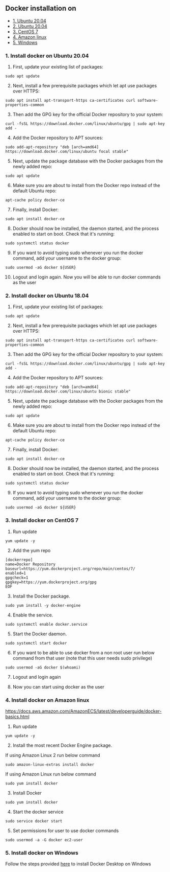 ## Docker installation on
* [1. Ubuntu 20.04](#ubuntu-20-04)
* [2. Ubuntu 20.04](#ubuntu-18-04)
* [3. CentOS 7](#centos-7)
* [4. Amazon linux](#amazon-linux)
* [5. Windows](#windows)


<a id='ubuntu-20-04'></a>
### 1. Install docker on Ubuntu 20.04

1. First, update your existing list of packages:

```sudo apt update```

2. Next, install a few prerequisite packages which let apt use packages over HTTPS:

```sudo apt install apt-transport-https ca-certificates curl software-properties-common```

3. Then add the GPG key for the official Docker repository to your system:

```curl -fsSL https://download.docker.com/linux/ubuntu/gpg | sudo apt-key add -```

4. Add the Docker repository to APT sources:

```sudo add-apt-repository "deb [arch=amd64] https://download.docker.com/linux/ubuntu focal stable"```

5. Next, update the package database with the Docker packages from the newly added repo:

```sudo apt update```

6. Make sure you are about to install from the Docker repo instead of the default Ubuntu repo:

```apt-cache policy docker-ce```

7. Finally, install Docker:

```sudo apt install docker-ce```

8. Docker should now be installed, the daemon started, and the process enabled to start on boot. Check that it's running:

```sudo systemctl status docker```

9. If you want to avoid typing sudo whenever you run the docker command, add your username to the docker group:

```sudo usermod -aG docker ${USER}```

10. Logout and login again. Now you will be able to run docker commands as the user

<a id='ubuntu-18-04'></a>
### 2. Install docker on Ubuntu 18.04

1. First, update your existing list of packages:

```sudo apt update```

2. Next, install a few prerequisite packages which let apt use packages over HTTPS:

```sudo apt install apt-transport-https ca-certificates curl software-properties-common```

3. Then add the GPG key for the official Docker repository to your system:

```curl -fsSL https://download.docker.com/linux/ubuntu/gpg | sudo apt-key add -```

4. Add the Docker repository to APT sources:

```sudo add-apt-repository "deb [arch=amd64] https://download.docker.com/linux/ubuntu bionic stable"```

5. Next, update the package database with the Docker packages from the newly added repo:

```sudo apt update```

6. Make sure you are about to install from the Docker repo instead of the default Ubuntu repo:

```apt-cache policy docker-ce```

7. Finally, install Docker:

```sudo apt install docker-ce```

8. Docker should now be installed, the daemon started, and the process enabled to start on boot. Check that it's running:

```sudo systemctl status docker```

9. If you want to avoid typing sudo whenever you run the docker command, add your username to the docker group:

```sudo usermod -aG docker ${USER}```



<a id='centos-7'></a>
### 3. Install docker on CentOS 7


1. Run update

```yum update -y```

2. Add the yum repo

```sudo tee /etc/yum.repos.d/docker.repo <<-'EOF'
[dockerrepo]
name=Docker Repository
baseurl=https://yum.dockerproject.org/repo/main/centos/7/
enabled=1
gpgcheck=1
gpgkey=https://yum.dockerproject.org/gpg
EOF
```


3. Install the Docker package.

```sudo yum install -y docker-engine```

4. Enable the service.

```sudo systemctl enable docker.service```

5. Start the Docker daemon.

```sudo systemctl start docker```

6. If you want to be able to use docker from a non root user run below command from that user (note that this user needs sudo privilege)

```sudo usermod -aG docker $(whoami)```

7. Logout and login again

8. Now you can start using docker as the user



<a id='amazon-linux'></a>
### 4. Install docker on Amazon linux
https://docs.aws.amazon.com/AmazonECS/latest/developerguide/docker-basics.html

1. Run update

```yum update -y```

2. Install the most recent Docker Engine package.

If using Amazon Linux 2 run below command

```sudo amazon-linux-extras install docker```

If using Amazon Linux run below command

```sudo yum install docker```

3. Install Docker

```sudo yum install docker```

4. Start the docker service

```sudo service docker start```

5. Set permissions for user to use docker commands

```sudo usermod -a -G docker ec2-user```


<a id='windows'></a>
### 5. Install docker on Windows
Follow the steps provided [here](https://docs.docker.com/desktop/windows/install/) to install Docker Desktop on Windows
